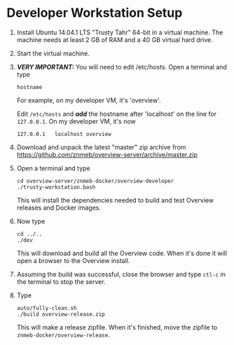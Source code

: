 # Developer Workstation Setup

1. Install Ubuntu 14.04.1 LTS "Trusty Tahr" 64-bit in a virtual machine. The machine needs at least 2 GB of RAM and a 40 GB virtual hard drive.
1. Start the virtual machine.
1. ***VERY IMPORTANT:*** You will need to edit /etc/hosts. Open a terminal and type

    ```
    hostname
    ```
    For example, on my developer VM, it's 'overview'.

    Edit `/etc/hosts` and ***add*** the hostname after 'localhost' on the line for `127.0.0.1`. On my developer VM, it's now

    ```
    127.0.0.1	localhost overview
    ```
1. Download and unpack the latest "master" zip archive from https://github.com/znmeb/overview-server/archive/master.zip
1. Open a terminal and type

    ```
    cd overview-server/znmeb-docker/overview-developer
    ./trusty-workstation.bash
    ```
    This will install the dependencies needed to build and test Overview releases and Docker images.
1. Now type

    ```
    cd ../..
    ./dev
    ```
    This will download and build all the Overview code. When it's done it will open a browser to the Overview install.
1. Assuming the build was successful, close the browser and type `ctl-c` in the terminal to stop the server.
1. Type

    ```
    auto/fully-clean.sh
    ./build overview-release.zip
    ```
    This will make a release zipfile. When it's finished, move the zipfile to `znmeb-docker/overview-release`.
